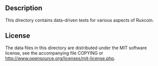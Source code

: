 Description
------------

This directory contains data-driven tests for various aspects of Ruxcoin.

License
--------

The data files in this directory are distributed under the MIT software
license, see the accompanying file COPYING or
http://www.opensource.org/licenses/mit-license.php.

